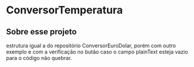# ConversorTemperatura

## Sobre esse projeto

estrutura igual a do repositório ConversorEuroDolar, porém com outro exemplo e com a verificação no butão caso o campo plainText esteja vazio para o código não quebrar.
